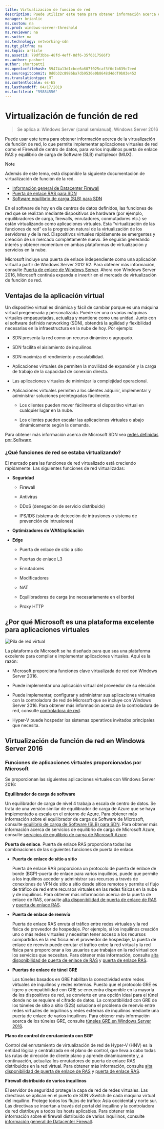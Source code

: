 ```yaml
---
title: Virtualización de función de red
description: Puede utilizar este tema para obtener información acerca de la virtualización de función de red, lo que permite implementar aplicaciones virtuales de red como Datacenter Firewall, puerta de enlace RAS multiempresa y equilibrio de carga de Software (SLB) en Windows Server 2016.
manager: brianlic
ms.custom: na
ms.prod: windows-server-threshold
ms.reviewer: na
ms.suite: na
ms.technology: networking-sdn
ms.tgt_pltfrm: na
ms.topic: article
ms.assetid: 79df3bbe-48fd-4eff-8df6-35f6317566f3
ms.author: pashort
author: shortpatti
ms.openlocfilehash: 59474a13d1cbce6a607f025caf3f6c1b839c7eed
ms.sourcegitcommit: 0d0b32c8986ba7db9536e0b8648d4ddf9b03e452
ms.translationtype: MT
ms.contentlocale: es-ES
ms.lasthandoff: 04/17/2019
ms.locfileid: "59884556"
---
```

# <a name="network-function-virtualization"></a>Virtualización de función de red

>Se aplica a: Windows Server (canal semianual), Windows Server 2016

Puede usar este tema para obtener información acerca de la virtualización de función de red, lo que permite implementar aplicaciones virtuales de red como el Firewall de centro de datos, para varios inquilinos puerta de enlace RAS y equilibrio de carga de Software \(SLB\) multiplexor \(MUX\).
  
>[!NOTE]  
>Además de este tema, está disponible la siguiente documentación de virtualización de función de la red.  
> - [Información general de Datacenter Firewall](../../../sdn/technologies/network-function-virtualization/../../../sdn/technologies/network-function-virtualization/Datacenter-Firewall-Overview.md)  
> - [Puerta de enlace RAS para SDN](../../../sdn/technologies/network-function-virtualization/RAS-Gateway-for-SDN.md)  
> - [Software equilibrio de carga (SLB) para SDN](../../../sdn/technologies/network-function-virtualization/Software-Load-Balancing--SLB--for-SDN.md)  
  
En el software de hoy en día centros de datos definidos, las funciones de red que se realizan mediante dispositivos de hardware (por ejemplo, equilibradores de carga, firewalls, enrutadores, conmutadores etc.) se están virtualizando como aplicaciones virtuales. Esta “virtualización de las funciones de red” es la progresión natural de la virtualización de los servidores y de la red. Dispositivos virtuales rápidamente se emergentes y creación de un mercado completamente nuevo. Se seguirán generando interés y obtener momentum en ambas plataformas de virtualización y servicios en la nube.  
  
Microsoft incluye una puerta de enlace independiente como una aplicación virtual a partir de Windows Server 2012 R2. Para obtener más información, consulte [Puerta de enlace de Windows Server](https://technet.microsoft.com/library/dn313101.aspx). Ahora con Windows Server 2016, Microsoft continúa expanda e invertir en el mercado de virtualización de función de red.  
  
## <a name="virtual-appliance-benefits"></a>Ventajas de la aplicación virtual  
Un dispositivo virtual es dinámica y fácil de cambiar porque es una máquina virtual pregenerada y personalizada. Puede ser una o varias máquinas virtuales empaquetadas, actualiza y mantiene como una unidad. Junto con el software definido networking (SDN), obtendrá la agilidad y flexibilidad necesarias en la infraestructura en la nube de hoy. Por ejemplo:  
  
-   SDN presenta la red como un recurso dinámico o agrupado.  
  
-   SDN facilita el aislamiento de inquilinos.  
  
-   SDN maximiza el rendimiento y escalabilidad.  
  
-   Aplicaciones virtuales de permiten la movilidad de expansión y la carga de trabajo de la capacidad de conexión directa.  
  
-   Las aplicaciones virtuales de minimizar la complejidad operacional.  
  
-   Aplicaciones virtuales permiten a los clientes adquirir, implementar y administrar soluciones preintegradas fácilmente.  
  
    -   Los clientes pueden mover fácilmente el dispositivo virtual en cualquier lugar en la nube.  
  
    -   Los clientes pueden escalar las aplicaciones virtuales o abajo dinámicamente según la demanda.  
  
Para obtener más información acerca de Microsoft SDN vea [redes definidas por Software](https://technet.microsoft.com/windows-server-docs/networking/sdn/software-defined-networking--sdn-).  
  
### <a name="what-network-functions-are-being-virtualized"></a>¿Qué funciones de red se estaba virtualizando?  
El mercado para las funciones de red virtualizado está creciendo rápidamente. Las siguientes funciones de red virtualizadas:  
  
-   **Seguridad**  
  
    -   Firewall  
  
    -   Antivirus  
  
    -   DDoS (denegación de servicio distribuido)  
  
    -   IPS/IDS (sistema de detección de intrusiones o sistema de prevención de intrusiones)  
  
-   **Optimizadores de WAN/aplicación**  
  
-   **Edge**  
  
    -   Puerta de enlace de sitio a sitio  
  
    -   Puertas de enlace L3  
  
    -   Enrutadores  
  
    -   Modificadores  
  
    -   NAT  
  
    -   Equilibradores de carga (no necesariamente en el borde)  
  
    -   Proxy HTTP  
  
## <a name="why-microsoft-is-a-great-platform-for-virtual-appliances"></a>¿Por qué Microsoft es una plataforma excelente para aplicaciones virtuales  
![Pila de red virtual](../../../media/Network-Function-Virtualization/Microsoft-Network-Function-Virtualization.png)  
  
La plataforma de Microsoft se ha diseñado para que sea una plataforma excelente para compilar e implementar aplicaciones virtuales. Aquí es la razón:  
  
-   Microsoft proporciona funciones clave virtualizada de red con Windows Server 2016.  
  
-   Puede implementar una aplicación virtual del proveedor de su elección.  
  
-   Puede implementar, configurar y administrar sus aplicaciones virtuales con la controladora de red de Microsoft que se incluye con Windows Server 2016. Para obtener más información acerca de la controladora de red, consulte [controladora de red](../../../sdn/technologies/network-controller/Network-Controller.md).  
  
-   Hyper-V puede hospedar los sistemas operativos invitados principales que necesita.  
  
## <a name="network-function-virtualization-in-windows-server-2016"></a>Virtualización de función de red en Windows Server 2016  
  
### <a name="virtual-appliances-functions-provided-by-microsoft"></a>Funciones de aplicaciones virtuales proporcionadas por Microsoft  
Se proporcionan las siguientes aplicaciones virtuales con Windows Server 2016:  
  
**Equilibrador de carga de software**  
  
Un equilibrador de carga de nivel 4 trabaja a escala de centro de datos. Se trata de una versión similar de equilibrador de carga de Azure que se haya implementado a escala en el entorno de Azure. Para obtener más información sobre el equilibrador de carga de Software de Microsoft, consulte [equilibrio de carga de Software (SLB) para SDN](https://technet.microsoft.com/library/mt632286.aspx). Para obtener más información acerca de servicios de equilibrio de carga de Microsoft Azure, consulte [servicios de equilibrio de carga de Microsoft Azure](https://azure.microsoft.com/blog/2014/04/08/microsoft-azure-load-balancing-services/).  
  
**Puerta de enlace**. Puerta de enlace RAS proporciona todas las combinaciones de las siguientes funciones de puerta de enlace.  
  
-   **Puerta de enlace de sitio a sitio**  
  
    Puerta de enlace RAS proporciona un protocolo de puerta de enlace de borde (BGP)-puerta de enlace para varios inquilinos, puede que permite a los inquilinos acceder y administrar sus recursos a través de conexiones de VPN de sitio a sitio desde sitios remotos y permite el flujo de tráfico de red entre recursos virtuales en las redes físicas en la nube y de inquilinos. Para obtener más información acerca de la puerta de enlace de RAS, consulte [alta disponibilidad de puerta de enlace de RAS](https://technet.microsoft.com/library/mt631692.aspx) y [puerta de enlace RAS](https://technet.microsoft.com/library/mt626650.aspx).  
  
-   **Puerta de enlace de reenvío**  
  
    Puerta de enlace RAS enruta el tráfico entre redes virtuales y la red física de proveedor de hospedaje. Por ejemplo, si los inquilinos creación uno o más redes virtuales y necesitan tener acceso a los recursos compartidos en la red física en el proveedor de hospedaje, la puerta de enlace de reenvío puede enrutar el tráfico entre la red virtual y la red física para proporcionar a los usuarios que trabajan en la red virtual con los servicios que necesitan. Para obtener más información, consulte [alta disponibilidad de puerta de enlace de RAS](https://technet.microsoft.com/library/mt631692.aspx) y [puerta de enlace RAS](https://technet.microsoft.com/library/mt626650.aspx).  
  
-   **Puertas de enlace de túnel GRE**  
  
    Los túneles basados en GRE habilitan la conectividad entre redes virtuales de inquilinos y redes externas. Puesto que el protocolo GRE es ligero y compatibilidad con GRE se encuentra disponible en la mayoría de los dispositivos de red, se convierte en una opción ideal para el túnel donde no se requiere el cifrado de datos. La compatibilidad con GRE de los túneles de sitio a sitio (S2S) soluciona el problema de reenvío entre redes virtuales de inquilinos y redes externas de inquilinos mediante una puerta de enlace de varios inquilinos. Para obtener más información acerca de los túneles GRE, consulte [túneles GRE en Windows Server 2016](https://technet.microsoft.com/library/dn765485.aspx).  
  
**Plano de control de enrutamiento con BGP**  
  
Control del enrutamiento de virtualización de red de Hyper-V (HNV) es la entidad lógica y centralizada en el plano de control, que lleva a cabo todas las rutas de dirección de cliente plano y aprende dinámicamente y, a continuación, actualiza los enrutadores de puerta de enlace RAS distribuidos en la red virtual. Para obtener más información, consulte [alta disponibilidad de puerta de enlace de RAS](https://technet.microsoft.com/library/mt631692.aspx) y [puerta de enlace RAS](https://technet.microsoft.com/library/mt626650.aspx).  
  
**Firewall distribuido de varios inquilinos**  
  
El servidor de seguridad protege la capa de red de redes virtuales. Las directivas se aplican en el puerto de SDN vSwitch de cada máquina virtual del inquilino. Protege todos los flujos de tráfico: Asia occidental y norte sur. Las directivas se insertan a través del portal del inquilino y la controladora de red distribuye a todos los hosts aplicables. Para obtener más información sobre el firewall distribuido de varios inquilinos, consulte [información general de Datacenter Firewall](../../../sdn/technologies/network-function-virtualization/../../../sdn/technologies/network-function-virtualization/Datacenter-Firewall-Overview.md).  
  


